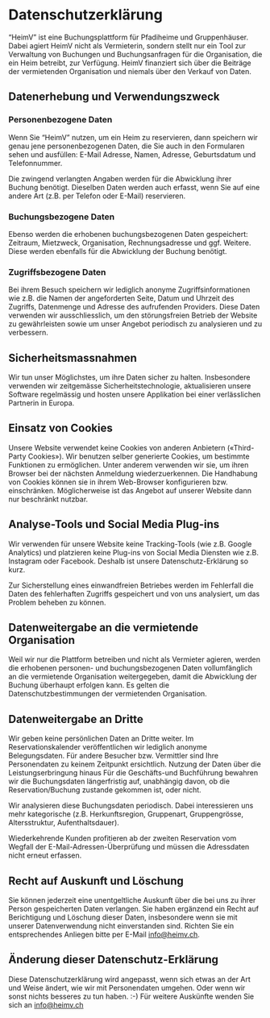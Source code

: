 
# Datenschutzerklärung 

“HeimV” ist eine Buchungsplattform für Pfadiheime und Gruppenhäuser. Dabei agiert HeimV nicht als Vermieterin, sondern stellt  nur ein Tool zur Verwaltung von  Buchungen und Buchungsanfragen für die Organisation, die ein Heim betreibt, zur Verfügung. HeimV finanziert sich über die Beiträge der vermietenden Organisation und niemals über den Verkauf von Daten.

## Datenerhebung und Verwendungszweck

### Personenbezogene Daten
Wenn Sie “HeimV” nutzen, um ein Heim zu reservieren, dann speichern wir genau jene personenbezogenen Daten, die Sie auch in den Formularen sehen und ausfüllen: E-Mail Adresse, Namen, Adresse, Geburtsdatum und Telefonnummer.

Die zwingend verlangten Angaben werden für die Abwicklung ihrer Buchung benötigt. Dieselben Daten werden auch erfasst, wenn Sie auf eine andere Art (z.B. per Telefon oder E-Mail) reservieren. 

### Buchungsbezogene Daten
Ebenso werden die erhobenen buchungsbezogenen Daten gespeichert: Zeitraum, Mietzweck, Organisation, Rechnungsadresse und ggf. Weitere. Diese werden ebenfalls für die Abwicklung der Buchung benötigt.

### Zugriffsbezogene Daten

Bei ihrem Besuch speichern wir lediglich anonyme Zugriffsinformationen wie z.B. die Namen der angeforderten Seite, Datum und Uhrzeit des Zugriffs, Datenmenge und Adresse des aufrufenden Providers. Diese Daten verwenden wir ausschliesslich, um den störungsfreien Betrieb der Website zu gewährleisten sowie um unser Angebot periodisch zu analysieren und zu verbessern.

## Sicherheitsmassnahmen

Wir tun unser Möglichstes, um ihre Daten sicher zu halten. Insbesondere verwenden wir zeitgemässe Sicherheitstechnologie, aktualisieren unsere Software regelmässig und hosten unsere Applikation bei einer verlässlichen Partnerin in Europa.

## Einsatz von Cookies
Unsere Website verwendet keine Cookies von anderen Anbietern («Third-Party Cookies»). Wir benutzen selber generierte Cookies, um bestimmte Funktionen zu ermöglichen. Unter anderem verwenden wir sie, um ihren Browser bei der nächsten Anmeldung wiederzuerkennen. Die Handhabung von Cookies können sie in ihrem Web-Browser konfigurieren bzw. einschränken. Möglicherweise ist das Angebot auf unserer Website dann nur beschränkt nutzbar.

## Analyse-Tools und Social Media Plug-ins

Wir verwenden für unsere Website keine Tracking-Tools (wie z.B. Google Analytics) und platzieren keine Plug-ins von Social Media Diensten wie z.B. Instagram oder Facebook. Deshalb ist unsere Datenschutz-Erklärung so kurz.

Zur Sicherstellung eines einwandfreien Betriebes werden im Fehlerfall die Daten des fehlerhaften Zugriffs gespeichert und von uns analysiert, um das Problem beheben zu können. 

## Datenweitergabe an die vermietende Organisation
Weil wir nur die Plattform betreiben und nicht als Vermieter agieren, werden die erhobenen personen- und buchungsbezogenen Daten vollumfänglich an die vermietende Organisation weitergegeben, damit die Abwicklung der Buchung überhaupt erfolgen kann. Es gelten die Datenschutzbestimmungen der vermietenden Organisation.

## Datenweitergabe an Dritte

Wir geben keine persönlichen Daten an Dritte weiter. Im Reservationskalender veröffentlichen wir lediglich anonyme Belegungsdaten. Für andere Besucher bzw. Vermittler sind Ihre Personendaten zu keinem Zeitpunkt ersichtlich.
Nutzung der Daten über die Leistungserbringung hinaus
Für die Geschäfts-und Buchführung bewahren wir die Buchungsdaten längerfristig auf, unabhängig davon, ob die Reservation/Buchung zustande gekommen ist, oder nicht. 

Wir analysieren diese Buchungsdaten periodisch. Dabei interessieren uns mehr kategorische (z.B. Herkunftsregion, Gruppenart, Gruppengrösse, Altersstruktur, Aufenthaltsdauer). 

Wiederkehrende Kunden profitieren ab der zweiten Reservation vom Wegfall der E-Mail-Adressen-Überprüfung und müssen die Adressdaten nicht erneut erfassen.

## Recht auf Auskunft und Löschung

Sie können jederzeit eine unentgeltliche Auskunft über die bei uns zu ihrer Person gespeicherten Daten verlangen. Sie haben ergänzend ein Recht auf Berichtigung und Löschung dieser Daten, insbesondere wenn sie mit unserer Datenverwendung nicht einverstanden sind. Richten Sie ein entsprechendes Anliegen bitte per E-Mail info@heimv.ch.

## Änderung dieser Datenschutz-Erklärung

Diese Datenschutzerklärung wird angepasst, wenn sich etwas an der Art und Weise ändert, wie wir mit Personendaten umgehen. Oder wenn wir sonst nichts besseres zu tun haben. :-) Für weitere Auskünfte wenden Sie sich an info@heimv.ch

